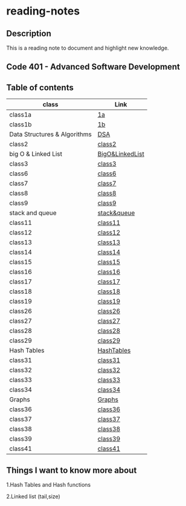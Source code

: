 # reading-notes

## Description
This is a reading note to document and highlight new knowledge.

## Code 401 - Advanced Software Development

## Table of contents

| class                         | Link                                                     |
| ----------------------------- | -------------------------------------------------------- |
| class1a                       | [1a](./class1a.md)                                       |
| class1b                       | [1b](./class1b.md)                                       |
| Data Structures & Algorithms  | [DSA](./Data%20Structures%20and%20Algorithms.md)         |
| class2                        | [class2](./class2.md)                                    |
| big O & Linked List           | [BigO&LinkedList](./Big%20O%20%26%20Linked%20Lists.md)   |
| class3                        | [class3](./class3.md)                                    |
| class6                        | [class6](./class6.md)                                    |
| class7                        | [class7](./class7.md)                                    |
| class8                        | [class8](./class8.md)                                    |
| class9                        | [class9](./class9.md)                                    |
| stack and queue               | [stack&queue](./stack%20and%20queue.md)                  |
| class11                       | [class11](./class11.md)                                  |
| class12                       | [class12](./class12.md)                                  |
| class13                       | [class13](./class13.md)                                  |
| class14                       | [class14](./class14.md)                                  |
| class15                       | [class15](./class15.md)                                  |
| class16                       | [class16](./class16.md)                                  |
| class17                       | [class17](./class17.md)                                  |
| class18                       | [class18](./class18.md)                                  |
| class19                       | [class19](./class19.md)                                  |
| class26                       | [class26](./class26.md)                                  |
| class27                       | [class27](./class27.md)                                  |
| class28                       | [class28](./class28.md)                                  |
| class29                       | [class29](./class29.md)                                  |
| Hash Tables                   | [HashTables](./Hash%20Tables.md)                         |
| class31                       | [class31](./class31.md)                                  |
| class32                       | [class32](./class32.md)                                  |
| class33                       | [class33](./class33.md)                                  |
| class34                       | [class34](./class34.md)                                  |
| Graphs                        | [Graphs](./Graphs.md)                                    |
| class36                       | [class36](./class36.md)                                  |
| class37                       | [class37](./class37.md)                                  |
| class38                       | [class38](./class38.md)                                  |
| class39                       | [class39](./class39.md)                                  |
| class41                       | [class41](./class41.md)                                  |

## Things I want to know more about

1.Hash Tables and Hash functions

2.Linked list (tail,size)